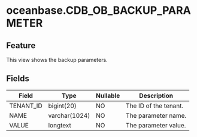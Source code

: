 # oceanbase.CDB_OB_BACKUP_PARAMETER
## Feature
This view shows the backup parameters.
## Fields

| Field | Type | Nullable | Description |
| --- | --- | --- | --- |
| TENANT_ID | bigint(20) | NO | The ID of the tenant. |
| NAME | varchar(1024) | NO | The parameter name. |
| VALUE | longtext | NO | The parameter value. |

